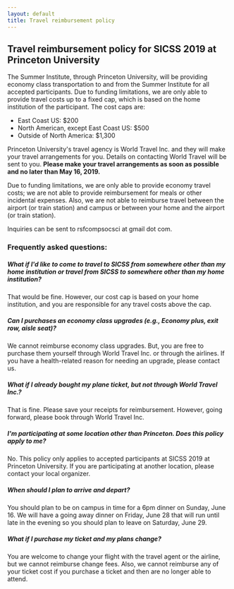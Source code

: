```yaml
---
layout: default
title: Travel reimbursement policy
---
```


## Travel reimbursement policy for SICSS 2019 at Princeton University

The Summer Institute, through Princeton University, will be providing economy class transportation to and from the Summer Institute for all accepted participants.  Due to funding limitations, we are only able to provide travel costs up to a fixed cap, which is based on the home institution of the participant. The cost caps are:

- East Coast US: $200
- North American, except East Coast US: $500
- Outside of North America: $1,300

Princeton University's travel agency is World Travel Inc. and they will make your travel arrangements for you.  Details on contacting World Travel will be sent to you. **Please make your travel arrangements as soon as possible and no later than May 16, 2019.**

Due to funding limitations, we are only able to provide economy travel costs; we are not able to provide reimbursement for meals or other incidental expenses.  Also, we are not able to reimburse travel between the airport (or train station) and campus or between your home and the airport (or train station).

Inquiries can be sent to rsfcompsocsci at gmail dot com.

### Frequently asked questions:

##### What if I'd like to come to travel to SICSS from somewhere other than my home institution or travel from SICSS to somewhere other than my home institution?  

That would be fine.  However, our cost cap is based on your home institution, and you are responsible for any travel costs above the cap.

##### Can I purchases an economy class upgrades (e.g., Economy plus, exit row, aisle seat)?

We cannot reimburse economy class upgrades.  But, you are free to purchase them yourself through World Travel Inc. or through the airlines.  If you have a health-related reason for needing an upgrade, please contact us.

##### What if I already bought my plane ticket, but not through World Travel Inc.?

That is fine.  Please save your receipts for reimbursement.  However, going forward, please book through World Travel Inc.

##### I'm participating at some location other than Princeton.  Does this policy apply to me?

No.  This policy only applies to accepted participants at SICSS 2019 at Princeton University.  If you are participating at another location, please contact your local organizer.

##### When should I plan to arrive and depart?

You should plan to be on campus in time for a 6pm dinner on Sunday, June 16.  We will have a going away dinner on Friday, June 28 that will run until late in the evening so you should plan to leave on Saturday, June 29.

##### What if I purchase my ticket and my plans change?

You are welcome to change your flight with the travel agent or the airline, but we cannot reimburse change fees.  Also, we cannot reimburse any of your ticket cost if you purchase a ticket and then are no longer able to attend.
